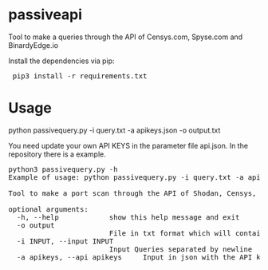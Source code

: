 # passiveapi
Tool to make a queries through the API of Censys.com, Spyse.com and BinardyEdge.io

Install the dependencies via pip:

<pre> pip3 install -r requirements.txt </pre>
  
# Usage
 
python passivequery.py -i query.txt -a apikeys.json -o output.txt 
  
You need update your own API KEYS in the parameter file api.json. In the repository there is a example.
 
<pre>
python3 passivequery.py -h
Example of usage: python passivequery.py -i query.txt -a apikeys.json -o output.txt 

Tool to make a port scan through the API of Shodan, Censys, Onyphe and Binardy Edge

optional arguments:
  -h, --help            show this help message and exit
  -o output
                        File in txt format which will contain the ips corresponding to query
  -i INPUT, --input INPUT
                        Input Queries separated by newline
  -a apikeys, --api apikeys     Input in json with the API key of the services. Please, read the example file
</pre>